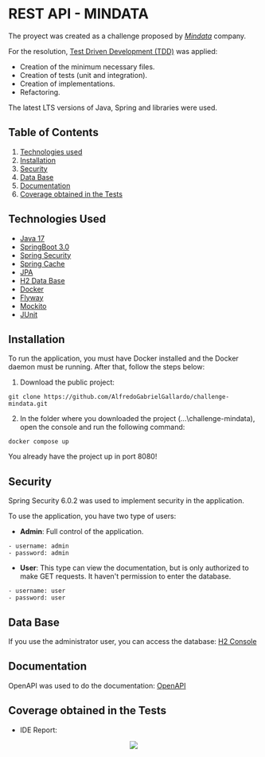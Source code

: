 # REST API - MINDATA
The proyect was created as a challenge proposed by  _[Mindata](https://www.mindata.es/)_ company.

For the resolution, [Test Driven Development (TDD)](https://www.oracle.com/java/technologies/javase/jdk17-archive-downloads.html) was applied:

- Creation of the minimum necessary files.
- Creation of tests (unit and integration).
- Creation of implementations.
- Refactoring.

The latest LTS versions of Java, Spring and libraries were used.

## Table of Contents
1. [Technologies used](#technologies-used)
2. [Installation](#installation)
3. [Security](#security)
4. [Data Base](#data-base)
5. [Documentation](#documentation)
6. [Coverage obtained in the Tests](#coverage-obtained-in-the-tests)

## Technologies Used
* [Java 17](https://www.oracle.com/java/technologies/javase/jdk17-archive-downloads.html)
* [SpringBoot 3.0](https://spring.io/)
* [Spring Security](https://docs.spring.io/spring-security/reference/index.html)
* [Spring Cache](https://spring.io/guides/gs/caching/)
* [JPA](https://docs.spring.io/spring-data/jpa/docs/current/reference/html/)
* [H2 Data Base](https://www.h2database.com/html/main.html)
* [Docker](https://www.docker.com/)
* [Flyway](https://flywaydb.org/)
* [Mockito](https://site.mockito.org/)
* [JUnit](https://junit.org/junit5/)

## Installation
To run the application, you must have Docker installed and the Docker daemon must be running. After that, follow the steps below:

1. Download the public project:
```
git clone https://github.com/AlfredoGabrielGallardo/challenge-mindata.git

```
2. In the folder where you downloaded the project (...\challenge-mindata), open the console and run the following command:
```
docker compose up

```
You already have the project up in port 8080!

## Security
Spring Security 6.0.2 was used to implement security in the application.

To use the application, you have two type of users:

- __Admin__: Full control of the application.
```
- username: admin
- password: admin
```

- __User__: This type can view the documentation, but is only authorized to make GET requests. It haven't permission to enter the database.
```
- username: user
- password: user
```

## Data Base
If you use the administrator user, you can access the database:
[H2 Console](http://localhost:8080/h2-console/)

## Documentation
OpenAPI was used to do the documentation: [OpenAPI](http://localhost:8080/swagger-ui/index.html#/)

## Coverage obtained in the Tests

- IDE Report:
<p align="center">
  <img src="https://user-images.githubusercontent.com/86318023/224450592-b37380fb-b557-4808-87ef-b39dcfeac984.png"/>
</p>

